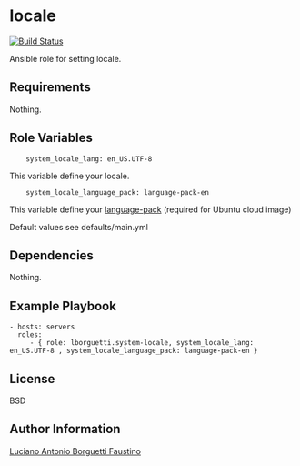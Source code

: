 locale
=========

[![Build Status](https://travis-ci.org/lborguetti/ansible-role-system-locale.svg?branch=master)](https://travis-ci.org/lborguetti/ansible-role-system-locale)

Ansible role for setting locale.

Requirements
------------

Nothing.

Role Variables
--------------

        system_locale_lang: en_US.UTF-8

This variable define your locale.

        system_locale_language_pack: language-pack-en

This variable define your [language-pack][1] (required for Ubuntu cloud image)

Default values see defaults/main.yml

Dependencies
------------

Nothing.

Example Playbook
----------------

    - hosts: servers
      roles:
         - { role: lborguetti.system-locale, system_locale_lang: en_US.UTF-8 , system_locale_language_pack: language-pack-en }

License
-------

BSD

Author Information
------------------

[Luciano Antonio Borguetti Faustino](https://github.com/lborguetti)

[1]:http://packages.ubuntu.com/search?suite=default&section=all&arch=any&keywords=language-pack&searchon=names
